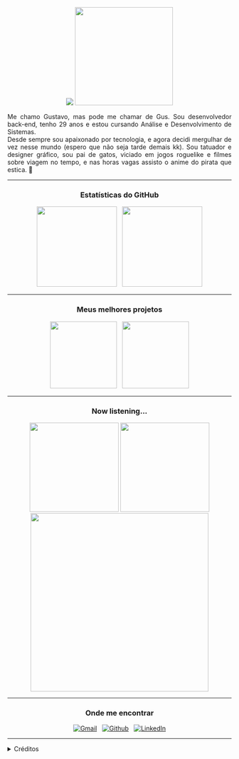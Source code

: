 
<p align="center">    
    <img src="https://readme-typing-svg.demolab.com?font=Fira+Code&pause=1000&color=C691E9&center=true&vCenter=true&width=435&lines=Ol%C3%A1!+Pode+me+chamar+de+Gus+%3A)">
    <img height="220" src="https://github.com/GusBuz/GusBuz/assets/116600311/3acc4a62-3c11-4413-a597-b26c983a0e4f">
    <p align="justify">Me chamo Gustavo, mas pode me chamar de Gus. Sou desenvolvedor back-end, tenho 29 anos e estou cursando Análise e Desenvolvimento de Sistemas.<br>
        Desde sempre sou apaixonado por tecnologia, e agora decidi mergulhar de vez nesse mundo (espero que não seja tarde demais kk). Sou tatuador e designer gráfico, sou pai de gatos, viciado em jogos roguelike e filmes sobre viagem no tempo, e nas horas vagas assisto o anime do pirata que estica. 👒
    </p>
</p>

<hr>

<div align="center">
<h3>Estatísticas do GitHub</h3>
<a href="#"><img height="180"src="https://github-readme-stats.vercel.app/api/top-langs/?username=GusBuz&hide_progress=false&theme=material-palenight&layout=compact"></a>
&nbsp;
<a href="#"><img height="180" src="https://github-readme-stats.vercel.app/api?username=GusBuz&show_icons=true&theme=material-palenight&rank_icon=github&hide_rank=true"></a>
</div>

<hr>

<div align="center">
<h3>Meus melhores projetos</h3>
<a href="https://github.com/GusBuz/capri_hotel"><img height="150" src="https://github-readme-stats.vercel.app/api/pin/?username=GusBuz&repo=capri_hotel&theme=material-palenight"></a>
&nbsp;
<a href="https://github.com/GusBuz/Conversor-ONE"><img height="150" src="https://github-readme-stats.vercel.app/api/pin/?username=GusBuz&repo=Conversor-ONE&theme=material-palenight"></a>
</div>
    
<hr>
    
<div align="center">
<h3>Now listening...</h3>
<img width="200" src="https://github.com/GusBuz/GusBuz/assets/116600311/31da754a-a4f6-4eab-ba16-315de73235e7">
<img width="200" src="https://github.com/GusBuz/GusBuz/assets/116600311/31da754a-a4f6-4eab-ba16-315de73235e7"> <br>
<img width="400" src="https://spotify-recently-played-readme.vercel.app/api?user=sufzinha&count=7">
</div>

<hr>

<div align="center">
<h3>Onde me encontrar</h3>
<a href="mailto:gubuzana@gmail.com" target="_blank"><img alt="Gmail" src="https://img.shields.io/badge/gmail-EA4335.svg?&style=for-the-badge&logo=gmail&logoColor=white"></a>
&nbsp;
<a href="https://github.com/GusBuz" target="_blank"><img alt="Github" src="https://img.shields.io/badge/GitHub-181717.svg?&style=for-the-badge&logo=Github&logoColor=white"></a>
&nbsp;
<a href="https://www.linkedin.com/in/gusbuzana/" target="_blank"><img alt="LinkedIn" src="https://img.shields.io/badge/linkedin-0A66C2.svg?&style=for-the-badge&logo=linkedin&logoColor=white"></a>
</div>

<hr>

<details align="left">
  <summary>Créditos</summary>
    
  - Badges: <a href="https://shields.io/">shields.io</a>
    
  - GitHub README Stats: <a href="https://github.com/anuraghazra/github-readme-stats">anuraghazra</a>
  
  - GIF's: <a href="https://giphy.com/">Giphy</a>
  
  - Spotify API: <a href="https://spotify-recently-played-readme.vercel.app/">Spotify Vercel App</a>
</details>
